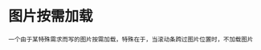 <html lang="en"><head>
    <meta charset="UTF-8">
    <title></title>
</head>
<body><h1>图片按需加载</h1>
<pre><code>一个由于某特殊需求而写的图片按需加载，特殊在于，当滚动条跨过图片位置时，不加载图片</code></pre>
</body></html>